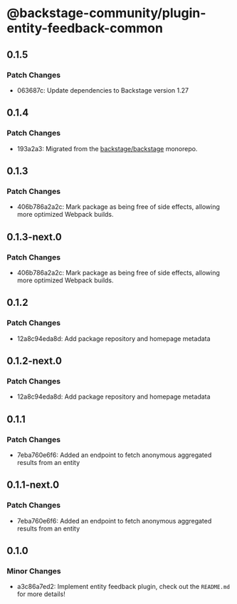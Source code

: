 # @backstage-community/plugin-entity-feedback-common

## 0.1.5

### Patch Changes

- 063687c: Update dependencies to Backstage version 1.27

## 0.1.4

### Patch Changes

- 193a2a3: Migrated from the [backstage/backstage](https://github.com/backstage/backstage) monorepo.

## 0.1.3

### Patch Changes

- 406b786a2a2c: Mark package as being free of side effects, allowing more optimized Webpack builds.

## 0.1.3-next.0

### Patch Changes

- 406b786a2a2c: Mark package as being free of side effects, allowing more optimized Webpack builds.

## 0.1.2

### Patch Changes

- 12a8c94eda8d: Add package repository and homepage metadata

## 0.1.2-next.0

### Patch Changes

- 12a8c94eda8d: Add package repository and homepage metadata

## 0.1.1

### Patch Changes

- 7eba760e6f6: Added an endpoint to fetch anonymous aggregated results from an entity

## 0.1.1-next.0

### Patch Changes

- 7eba760e6f6: Added an endpoint to fetch anonymous aggregated results from an entity

## 0.1.0

### Minor Changes

- a3c86a7ed2: Implement entity feedback plugin, check out the `README.md` for more details!
